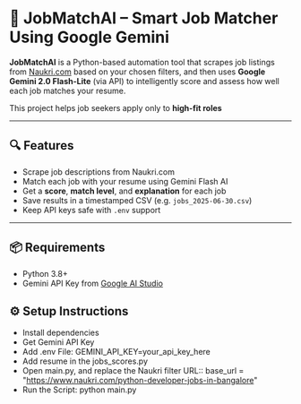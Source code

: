 # 🚀 JobMatchAI – Smart Job Matcher Using Google Gemini

**JobMatchAI** is a Python-based automation tool that scrapes job listings from [Naukri.com](https://www.naukri.com) based on your chosen filters, and then uses **Google Gemini 2.0 Flash-Lite** (via API) to intelligently score and assess how well each job matches your resume.

This project helps job seekers apply only to **high-fit roles**

---

## 🔍 Features

- Scrape job descriptions from Naukri.com
- Match each job with your resume using Gemini Flash AI
- Get a **score**, **match level**, and **explanation** for each job
- Save results in a timestamped CSV (e.g. `jobs_2025-06-30.csv`)
- Keep API keys safe with `.env` support

---

## 📦 Requirements

- Python 3.8+
- Gemini API Key from [Google AI Studio](https://makersuite.google.com/app/apikey)

## ⚙️ Setup Instructions
- Install dependencies
- Get Gemini API Key
- Add .env File: GEMINI_API_KEY=your_api_key_here
- Add resume in the jobs_scores.py
- Open main.py, and replace the Naukri filter URL:: base_url = "https://www.naukri.com/python-developer-jobs-in-bangalore"
- Run the Script: python main.py


